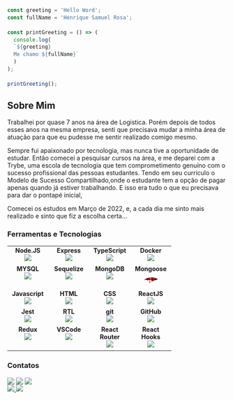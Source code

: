 ```js
const greeting = 'Hello Word';
const fullName = 'Henrique Samuel Rosa';

const printGreeting = () => (
  console.log(
  `${greeting}
  Me chamo ${fullName}`
  )
);

printGreeting();
```

<h2>Sobre Mim</h2>

<p>
  Trabalhei por quase 7 anos na área de Logistica.
  Porém depois de todos esses anos na mesma empresa, senti que
  precisava mudar a minha área de atuação para que eu pudesse me sentir realizado comigo mesmo.
  
  Sempre fui apaixonado por tecnologia, mas nunca tive a oportunidade de estudar.
  Então comecei a pesquisar cursos na área, e me deparei com a Trybe, uma escola
  de tecnologia que tem comprometimento genuíno com o sucesso
  profissional das pessoas estudantes.
  Tendo em seu curriculo o Modelo de Sucesso Compartilhado,onde o estudante tem a opção de pagar apenas quando já estiver trabalhando.
  E isso era tudo o que eu precisava para dar o pontapé inicial,
  
  Comecei os estudos em Março de 2022, e, a cada dia me sinto mais realizado e sinto
  que fiz a escolha certa...
</p>

### Ferramentas e Tecnologias

<table width="320px">
    <tbody>
       <tr valign="top">
            <td width="80px" align="center">
            <span><strong>Node.JS</strong></span><br>
            <img height="32px" src="https://www.vectorlogo.zone/logos/nodejs/nodejs-icon.svg">
            </td>
            <td width="80px" align="center">
            <span><strong>Express</strong></span><br>
            <img height="32" src="https://www.vectorlogo.zone/logos/expressjs/expressjs-icon.svg">
            </td>
            <td width="80px" align="center">
            <span><strong>TypeScript</strong></span><br>
            <img height="32px" src="https://www.vectorlogo.zone/logos/typescriptlang/typescriptlang-icon.svg">
            </td>
            <td width="80px" align="center">
            <span><strong>Docker</strong></span><br>
            <img height="32px" src="https://www.vectorlogo.zone/logos/docker/docker-icon.svg">
            </td>
        </tr>
      <tr valign="top">
            <td width="80px" align="center">
            <span><strong>MYSQL</strong></span><br>
            <img height="32" src="https://www.vectorlogo.zone/logos/mysql/mysql-icon.svg">
            </td>
            <td width="80px" align="center">
            <span><strong>Sequelize</strong></span><br>
            <img height="32px" src="https://www.vectorlogo.zone/logos/sequelizejs/sequelizejs-icon.svg">
            </td>            
            <td width="80px" align="center">
            <span><strong>MongoDB</strong></span><br>
            <img height="32px" src="https://www.vectorlogo.zone/logos/mongodb/mongodb-icon.svg">
            </td>
            <td width="80px" align="center">
            <span><strong>Mongoose</strong></span><br>
            <img height="32px"                                                            src="https://raw.githubusercontent.com/github/explore/80688e429a7d4ef2fca1e82350fe8e3517d3494d/topics/mongoose/mongoose.png">
            </td>
        </tr>   
        <tr valign="top">
            <td width="80px" align="center">
            <span><strong>Javascript</strong></span><br>
            <img height="32px" src="https://upload.vectorlogo.zone/logos/javascript/images/239ec8a4-163e-4792-83b6-3f6d96911757.svg">
            </td>
            <td width="80px" align="center">
            <span><strong>HTML</strong></span><br>
            <img height="32" src="https://cdn.jsdelivr.net/gh/devicons/devicon/icons/html5/html5-original.svg">
            </td>
            <td width="80px" align="center">
            <span><strong>CSS</strong></span><br>
            <img height="32px" src="https://cdn.jsdelivr.net/gh/devicons/devicon/icons/css3/css3-original.svg">
            </td>
            <td width="80px" align="center">
            <span><strong>ReactJS</strong></span><br>
            <img height="32px" src="https://cdn.jsdelivr.net/gh/devicons/devicon/icons/react/react-original.svg">
            </td>
        </tr>
        <tr valign="top">
            <td width="80px" align="center">
            <span><strong>Jest</strong></span><br>
            <img height="32px" src="https://www.vectorlogo.zone/logos/jestjsio/jestjsio-icon.svg">
            <td width="80px" align="center">
            <span><strong>RTL</strong></span><br>
            <img height="32" src="https://testing-library.com/img/octopus-128x128.png">
            </td>
            <td width="80px" align="center">
            <span><strong>git</strong></span><br>
            <img height="32px" src="https://cdn.jsdelivr.net/gh/devicons/devicon/icons/git/git-plain.svg">
            </td>
            <td width="80px" align="center">
            <span><strong>GitHub</strong></span><br>
            <img height="32px" src="https://cdn.jsdelivr.net/gh/devicons/devicon/icons/github/github-original.svg">
            </td>
        </tr>
        <tr valign="top">
            <td width="80px" align="center">
            <span><strong>Redux</strong></span><br>
            <img height="32" src="https://cdn.worldvectorlogo.com/logos/redux.svg">
            </td>
            <td width="80px" align="center">
            <span><strong>VSCode</strong></span><br>
            <img height="32px" src="https://cdn.jsdelivr.net/gh/devicons/devicon/icons/vscode/vscode-original.svg">
            </td>
            <td width="80px" align="center">
            <span><strong>React Router</strong></span><br>
            <img height="32px" src="https://cdn.pellerex.com/public/ecosystem/web/content/web-spa-routing/pellerex-spa-routing.png">
            <td width="80px" align="center">
            <span><strong>React Hooks</strong></span><br>
            <img height="32px" src="https://raw.githubusercontent.com/alDuncanson/react-hooks-snippets/master/icon.png">
            </td>
        </tr>
    </tbody>
</table>
          
### Contatos
<div >
<a target="_blank" rel="noopener" href="mailto:samuel_kuik@hotmail.com"><img src="https://cara.gointegrator.com/wp-content/uploads/2020/12/microsoft-outlook-logo-1-1024x442.png" align="center" width="111" height"28"></a>
<a target="_blank" rel="noopener" href="https://www.linkedin.com/in/henriquesrosa/" ><img align="center" src="https://www.logo.wine/a/logo/LinkedIn/LinkedIn-Logo.wine.svg" target="_blank" width="111" height"28"></a>
<a  target="_blank" rel="noopener" href="https://wa.link/8vxw8j"><img align="center" src="https://www.adomonline.com/wp-content/uploads/2021/08/WhatsApp.png" target="_blank" width="111" height"28"></a>
</div>

<div>
<a href="https://github.com/HenriqueSamuelRosa">
<img height="150em" src="https://github-readme-stats.vercel.app/api/top-langs/?username=HenriqueSamuelRosa&layout=compact&langs_count=7&theme=dracula"/>
<img height="150em" src="https://github-readme-stats.vercel.app/api?username=HenriqueSamuelRosa&show_icons=true&theme=dracula&include_all_commits=true&count_private=true"/>
</div>
            
          
